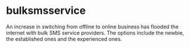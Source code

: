 # bulksmsservice
An increase in switching from offline to online business has flooded the internet with bulk SMS service providers. The options include the newbie, the established ones and the experienced ones.
